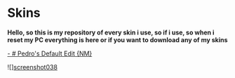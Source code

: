 # Skins

**Hello, so this is my repository of every skin i use, so if i use, so when i reset my PC everything is here or if you want to download any of my skins**

[-        # Pedro's Default Edit {NM}](http://www.mediafire.com/file/h42151u2k5wd4ao/-_%2523_Pedro%2527s_Default_Edit_%257BNM%257D.osk/file)

![][screenshot038](https://user-images.githubusercontent.com/73403828/101267057-b1c0e280-3733-11eb-88d5-b84bc1ea3c31.jpg)

